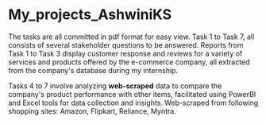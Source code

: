 # My_projects_AshwiniKS
The tasks are all committed in pdf format for easy view.
Task 1 to Task 7, all consists of several stakeholder questions to be answered. 
Reports from Task 1 to Task 3 display customer response and reviews for a variety of services and products offered by the e-commerce company, all extracted from the company's database during my internship.

Tasks 4 to 7 involve analyzing **web-scraped** data to compare the company's product performance with other items, facilitated using PowerBI and Excel tools for data collection and insights.
Web-scraped from following shopping sites: Amazon, Flipkart, Reliance, Myntra.
